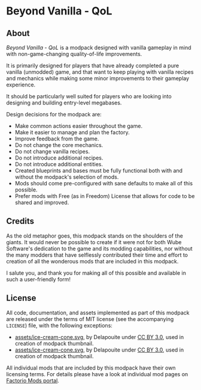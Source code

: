 Beyond Vanilla - QoL
====================

About
-----

*Beyond Vanilla - QoL* is a modpack designed with vanilla gameplay in mind with non-game-changing quality-of-life improvements.

It is primarily designed for players that have already completed a pure vanilla (unmodded) game, and that want to keep playing with vanilla recipes and mechanics while making some minor improvements to their gameplay experience.

It should be particularly well suited for players who are looking into designing and building entry-level megabases.

Design decisions for the modpack are:

- Make common actions easier throughout the game.
- Make it easier to manage and plan the factory.
- Improve feedback from the game.
- Do not change the core mechanics.
- Do not change vanilla recipes.
- Do not introduce additional recipes.
- Do not introduce additional entities.
- Created blueprints and bases must be fully functional both with and without the modpack's selection of mods.
- Mods should come pre-configured with sane defaults to make all of this possible.
- Prefer mods with Free (as in Freedom) License that allows for code to be shared and improved.

Credits
-------

As the old metaphor goes, this modpack stands on the shoulders of the giants. It would never be possible to create if it were not for both Wube Software's dedication to the game and its modding capabilities, nor without the many modders that have selflessly contributed their time and effort to creation of all the wonderous mods that are included in this modpack.

I salute you, and thank you for making all of this possible and available in such a user-friendly form!

License
-------

All code, documentation, and assets implemented as part of this modpack are released under the terms of MIT license (see the accompanying `LICENSE`) file, with the following exceptions:

- [assets/ice-cream-cone.svg](https://game-icons.net/1x1/delapouite/ice-cream-cone.html), by Delapouite under [CC BY 3.0](http://creativecommons.org/licenses/by/3.0/), used in creation of modpack thumbnail.
- [assets/ice-cream-cone.svg](https://game-icons.net/1x1/delapouite/ice-cream-cone.html), by Delapouite under [CC BY 3.0](http://creativecommons.org/licenses/by/3.0/), used in creation of modpack thumbnail.

All individual mods that are included by this modpack have their own licensing terms. For details please have a look at individual mod pages on [Factorio Mods portal](https://mods.factorio.com/).
